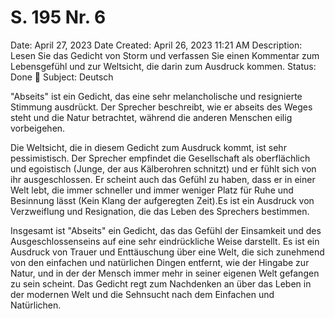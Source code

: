 # S. 195 Nr. 6

Date: April 27, 2023
Date Created: April 26, 2023 11:21 AM
Description: Lesen Sie das Gedicht von Storm und verfassen Sie einen Kommentar zum Lebensgefühl und zur Weltsicht, die darin zum Ausdruck kommen.
Status: Done 🙌
Subject: Deutsch

"Abseits" ist ein Gedicht, das eine sehr melancholische und resignierte Stimmung ausdrückt. Der Sprecher beschreibt, wie er abseits des Weges steht und die Natur betrachtet, während die anderen Menschen eilig vorbeigehen.

Die Weltsicht, die in diesem Gedicht zum Ausdruck kommt, ist sehr pessimistisch. Der Sprecher empfindet die Gesellschaft als oberflächlich und egoistisch (Junge, der aus Kälberohren schnitzt) und er fühlt sich von ihr ausgeschlossen. Er scheint auch das Gefühl zu haben, dass er in einer Welt lebt, die immer schneller und immer weniger Platz für Ruhe und Besinnung lässt (Kein Klang der aufgeregten Zeit).Es ist ein Ausdruck von Verzweiflung und Resignation, die das Leben des Sprechers bestimmen.

Insgesamt ist "Abseits" ein Gedicht, das das Gefühl der Einsamkeit und des Ausgeschlossenseins auf eine sehr eindrückliche Weise darstellt. Es ist ein Ausdruck von Trauer und Enttäuschung über eine Welt, die sich zunehmend von den einfachen und natürlichen Dingen entfernt, wie der Hingabe zur Natur, und in der der Mensch immer mehr in seiner eigenen Welt gefangen zu sein scheint. Das Gedicht regt zum Nachdenken an über das Leben in der modernen Welt und die Sehnsucht nach dem Einfachen und Natürlichen.